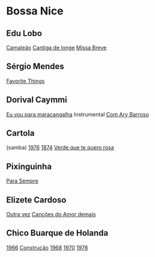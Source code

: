 # Bossa Nice

## Edu Lobo
[Camaleão](https://open.spotify.com/album/39ZEYbqEDuMbqxtEvdPk74?si=nasMbLTqQ86Cg54wr6ShCw)
[Cantiga de longe](https://open.spotify.com/album/5S7lcrRerABwsWzHisYsxP?si=bmqtzK0fSDaZSo_x81XBPQ)
[Missa Breve](https://open.spotify.com/album/25P9ANRNnjvVAwCJVOPT4A?si=7EVcwR7cTsWT94q1PJItZw)

## Sérgio Mendes
[Favorite Things](https://open.spotify.com/album/15QibsycjPo6AQtgjsnSDK?si=YqYV6h9bQK-QGAn5YHPprw)

## Dorival Caymmi
[Eu vou para maracangalha](https://open.spotify.com/album/4eTrToCDAzjyjWOFECOhBW?si=imPuISwPR-C9VvXRIKlqxw)
Instrumental
[Com Ary Barroso](https://open.spotify.com/album/4TS7BjM5tMGkjqCB312qfz?si=hjkXacX4Q_-lu3jj4MteUw)

## Cartola
(samba)
[1976](https://open.spotify.com/album/7x7UYZtatkx5fnqBOhmx1b?si=QI4gafGsTZqM_ABwMTQaDw)
[1874](https://open.spotify.com/album/0z2cTD6XcPLajQbL5EMisU?si=uhNGGy_uRUGhq7I4NRfduQ)
[Verde que te quero rosa](https://open.spotify.com/album/4eg7RnkSQfHphqQKK6x0UT?si=m0ZOFma4RhazZzSKt24Pqw)

## Pixinguinha
[Para Sempre](https://open.spotify.com/album/6TTTg7yNImaxkYpZ5DAOYf?si=5a35b2fde4264753)

## Elizete Cardoso
[Outra vez](https://open.spotify.com/album/4qddWnJLJuMbBwkGhVup7G?si=ZzisDaCGQE6qQpPXy4iSIw')
[Canções do Amor demais](https://open.spotify.com/album/416m16l0FUDAkyckFQRJqn?si=3160f1cd65be4a15)

## Chico Buarque de Holanda
[1966](https://open.spotify.com/album/4ejwSOS740Jj4z3h4RyxJo?si=JY4Wv3oSQ1ixw9x4jifr7A)
[Construção](https://open.spotify.com/album/7yrRo2o4XzDfv3mNnkPRE5?si=4vyhZCD6S5O48C8xi1crdg)
[1968](https://open.spotify.com/album/3sxAzbLUDuydUwiyWj5kil?si=64w1vYYtTyedHpcI6Ufogw)
[1970](https://open.spotify.com/album/3dbh9K8CNUq8BQcL0VxbZf?si=UbGIkOGkSqmQJAinG9YjiA)
[1978](https://open.spotify.com/album/4K3E5bhJb92E7eyeIJ16QR?si=RfJ7bZ8LScK_Txpw34EiPg)
